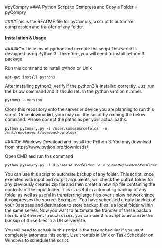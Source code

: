 #pyCompry
###A Python Script to Compress and Copy a Folder = pyCompry

####This is the README file for pyCompry, a script to automate compression and transfer of any folder.

#### Installation & Usage
#####On Linux
Install python and execute the script
This script is devopped using Python 3. Therefore, you will need to install python 3 package.

Run this command to install python on Unix

    apt-get install python3

After installing python3, verify if the python3 is installed correctly. Just run the below command and it should return the python version number.

    python3 --version

Clone this repository onto the server or device you are planning to run this script. Once dowloaded, your may run the script by running the below command. Please correct the paths as per your actual paths.

    python pyCompry.py -i /user/somesourcefolder -o /mnt/remotemount/somebackupfolder

####On Windows
Download and install the Python 3. You may download from https://www.python.org/downloads/

Open CMD and run this command

    python pyCompry.py -i d:\somesourcefolder -o x:\SomeMappedRemoteFolder

You can use this script to automate backup of any folder. This script, once executed with input and output arguments, will check the output folder for any previously created zip file and then create a new zip file containing the contents of the input folder. This is useful in automating backup of any folder as well as useful in transferring large files over a slow network since it compresses the source. Example:- You have scheduled a daily backup of your Database and destination to store backup files is a local folder within the same server. Now you want to automate the transfer of these backup files to a DR server. In such cases, you can use this script to automate the backup of these files to a DR server/site.

You will need to schedule this script in the task scheduler if you want completely automate this script. Use crontab in Unix or Task Scheduler on Windows to schedule the script.
